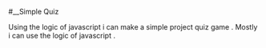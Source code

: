 #__Simple Quiz

Using the logic of javascript i can make a simple project quiz game .
Mostly i can use the logic of javascript .
